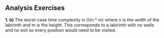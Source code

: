 ## Analysis Exercises

**1. b)** The worst-case time complexity is O(n * m) where n is the width of the
labirinth and m is the height. This corresponds to a labirinth with no walls and no exit
so every position would need to be visited.
